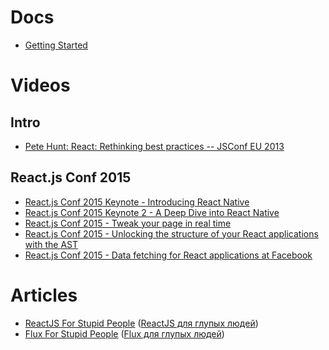 # Docs
* [Getting Started ](http://facebook.github.io/react/docs/getting-started.html)

# Videos
## Intro
* [Pete Hunt: React: Rethinking best practices -- JSConf EU 2013](http://youtu.be/x7cQ3mrcKaY)

## React.js Conf 2015
* [React.js Conf 2015 Keynote - Introducing React Native](http://youtu.be/KVZ-P-ZI6W4)
* [React.js Conf 2015 Keynote 2 - A Deep Dive into React Native](http://youtu.be/7rDsRXj9-cU)
* [React.js Conf 2015 - Tweak your page in real time](http://youtu.be/yaymfLj5tjA)
* [React.js Conf 2015 - Unlocking the structure of your React applications with the AST](http://youtu.be/OZGgVxFxSIs)
* [React.js Conf 2015 - Data fetching for React applications at Facebook](http://youtu.be/9sc8Pyc51uU)

# Articles
* [ReactJS For Stupid People](http://blog.andrewray.me/reactjs-for-stupid-people/) ([ReactJS для глупых людей](http://habrahabr.ru/post/249107/))
* [Flux For Stupid People](http://blog.andrewray.me/flux-for-stupid-people/) ([Flux для глупых людей](http://habrahabr.ru/post/249279/))
